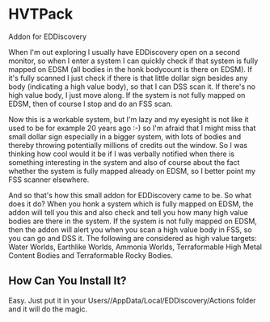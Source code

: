 # HVTPack
Addon for EDDiscovery

When I'm out exploring I usually have EDDiscovery open on a second monitor, so when I enter a system I can quickly check if that system is fully mapped on EDSM (all bodies in the honk bodycount is there on EDSM). If it's fully scanned I just check if there is that little dollar sign besides any body (indicating a high value body), so that I can DSS scan it. If there's no high value body, I just move along. If the system is not fully mapped on EDSM, then of course I stop and do an FSS scan.

Now this is a workable system, but I'm lazy and my eyesight is not like it used to be for example 20 years ago :-) so I'm afraid that I might miss that small dollar sign especially in a bigger system, with lots of bodies and thereby throwing potentially millions of credits out the window. So I was thinking how cool would it be if I was verbally notified when there is something interesting in the system and also of course about the fact whether the system is fully mapped already on EDSM, so I better point my FSS scanner elsewhere.

And so that's how this small addon for EDDiscovery came to be. So what does it do? When you honk a system which is fully mapped on EDSM, the addon will tell you this and also check and tell you how many high value bodies are there in the system. If the system is not fully mapped on EDSM, then the addon will alert you when you scan a high value body in FSS, so you can go and DSS it. The following are considered as high value targets: Water Worlds, Earthlike Worlds, Ammonia Worlds, Terraformable High Metal Content Bodies and Terraformable Rocky Bodies.

## How Can You Install It?
Easy. Just put it in your Users/<Your Windows User Name>/AppData/Local/EDDiscovery/Actions folder and it will do the magic.
